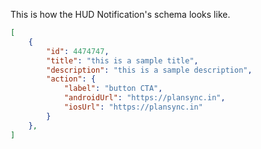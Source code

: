 This is how the HUD Notification's schema looks like. 

```json
[
    {
        "id": 4474747,
        "title": "this is a sample title",
        "description": "this is a sample description",
        "action": {
            "label": "button CTA",
            "androidUrl": "https://plansync.in",
            "iosUrl": "https://plansync.in"
        }
    },
]
```
